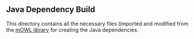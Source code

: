## Java Dependency Build

This directory contains all the necessary files (imported and modified from the [mOWL library](https://mowl.readthedocs.io/en/latest/index.html) for creating the Java dependencies. 
